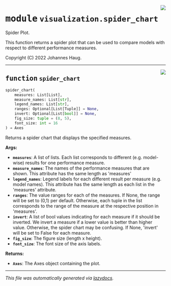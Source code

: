 <!-- markdownlint-disable -->

<a href="https://github.com/haugjo/float/tree/main/float/visualization/spider_chart.py#L0"><img align="right" style="float:right;" src="https://img.shields.io/badge/-source-cccccc?style=flat-square"></a>

# <kbd>module</kbd> `visualization.spider_chart`
Spider Plot. 

This function returns a spider plot that can be used to compare models with respect to different performance measures. 

Copyright (C) 2022 Johannes Haug. 


---

<a href="https://github.com/haugjo/float/tree/main/float/visualization/spider_chart.py#L17"><img align="right" style="float:right;" src="https://img.shields.io/badge/-source-cccccc?style=flat-square"></a>

## <kbd>function</kbd> `spider_chart`

```python
spider_chart(
    measures: List[List],
    measure_names: List[str],
    legend_names: List[str],
    ranges: Optional[List[Tuple]] = None,
    invert: Optional[List[bool]] = None,
    fig_size: tuple = (8, 5),
    font_size: int = 16
) → Axes
```

Returns a spider chart that displays the specified measures. 



**Args:**

 - <b>`measures`</b>:  A list of lists. Each list corresponds to different (e.g. model-wise) results for one performance measure.  
 - <b>`measure_names`</b>:  The names of the performance measures that are shown. This attribute has the same length as 'measures'  
 - <b>`legend_names`</b>:  Legend labels for each different result per measure (e.g. model names). This attribute has the same length  as each list in the 'measures' attribute.  
 - <b>`ranges`</b>:  The value ranges for each of the measures. If None, the range will be set to (0,1) per default. Otherwise,  each tuple in the list corresponds to the range of the measure at the respective position in 'measures'.  
 - <b>`invert`</b>:  A list of bool values indicating for each measure if it should be inverted. We invert a measure if a  lower value is better than higher value. Otherwise, the spider chart may be confusing. If None, 'invert'  will be set to False for each measure. 
 - <b>`fig_size`</b>:  The figure size (length x height). 
 - <b>`font_size`</b>:  The font size of the axis labels. 



**Returns:**
 
 - <b>`Axes`</b>:  The Axes object containing the plot. 




---

_This file was automatically generated via [lazydocs](https://github.com/ml-tooling/lazydocs)._
